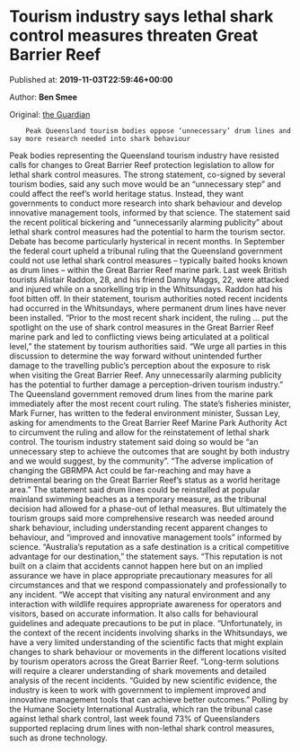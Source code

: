 
# Tourism industry says lethal shark control measures threaten Great Barrier Reef

Published at: **2019-11-03T22:59:46+00:00**

Author: **Ben Smee**

Original: [the Guardian](https://www.theguardian.com/environment/2019/nov/04/tourism-industry-says-lethal-shark-control-measures-threaten-great-barrier-reef)


        Peak Queensland tourism bodies oppose ‘unnecessary’ drum lines and say more research needed into shark behaviour
      
Peak bodies representing the Queensland tourism industry have resisted calls for changes to Great Barrier Reef protection legislation to allow for lethal shark control measures.
The strong statement, co-signed by several tourism bodies, said any such move would be an “unnecessary step” and could affect the reef’s world heritage status.
Instead, they want governments to conduct more research into shark behaviour and develop innovative management tools, informed by that science. The statement said the recent political bickering and “unnecessarily alarming publicity” about lethal shark control measures had the potential to harm the tourism sector.
Debate has become particularly hysterical in recent months. In September the federal court upheld a tribunal ruling that the Queensland government could not use lethal shark control measures – typically baited hooks known as drum lines – within the Great Barrier Reef marine park.
Last week British tourists Alistair Raddon, 28, and his friend Danny Maggs, 22, were attacked and injured while on a snorkelling trip in the Whitsundays. Raddon had his foot bitten off.
In their statement, tourism authorities noted recent incidents had occurred in the Whitsundays, where permanent drum lines have never been installed.
“Prior to the most recent shark incident, the ruling … put the spotlight on the use of shark control measures in the Great Barrier Reef marine park and led to conflicting views being articulated at a political level,” the statement by tourism authorities said.
“We urge all parties in this discussion to determine the way forward without unintended further damage to the travelling public’s perception about the exposure to risk when visiting the Great Barrier Reef. Any unnecessarily alarming publicity has the potential to further damage a perception-driven tourism industry.”
The Queensland government removed drum lines from the marine park immediately after the most recent court ruling. The state’s fisheries minister, Mark Furner, has written to the federal environment minister, Sussan Ley, asking for amendments to the Great Barrier Reef Marine Park Authority Act to circumvent the ruling and allow for the reinstatement of lethal shark control.
The tourism industry statement said doing so would be “an unnecessary step to achieve the outcomes that are sought by both industry and we would suggest, by the community”.
“The adverse implication of changing the GBRMPA Act could be far-reaching and may have a detrimental bearing on the Great Barrier Reef’s status as a world heritage area.”
The statement said drum lines could be reinstalled at popular mainland swimming beaches as a temporary measure, as the tribunal decision had allowed for a phase-out of lethal measures.
But ultimately the tourism groups said more comprehensive research was needed around shark behaviour, including understanding recent apparent changes to behaviour, and “improved and innovative management tools” informed by science.
“Australia’s reputation as a safe destination is a critical competitive advantage for our destination,” the statement says. “This reputation is not built on a claim that accidents cannot happen here but on an implied assurance we have in place appropriate precautionary measures for all circumstances and that we respond compassionately and professionally to any incident.
“We accept that visiting any natural environment and any interaction with wildlife requires appropriate awareness for operators and visitors, based on accurate information. It also calls for behavioural guidelines and adequate precautions to be put in place.
“Unfortunately, in the context of the recent incidents involving sharks in the Whitsundays, we have a very limited understanding of the scientific facts that might explain changes to shark behaviour or movements in the different locations visited by tourism operators across the Great Barrier Reef.
“Long-term solutions will require a clearer understanding of shark movements and detailed analysis of the recent incidents.
“Guided by new scientific evidence, the industry is keen to work with government to implement improved and innovative management tools that can achieve better outcomes.”
Polling by the Humane Society International Australia, which ran the tribunal case against lethal shark control, last week found 73% of Queenslanders supported replacing drum lines with non-lethal shark control measures, such as drone technology.

